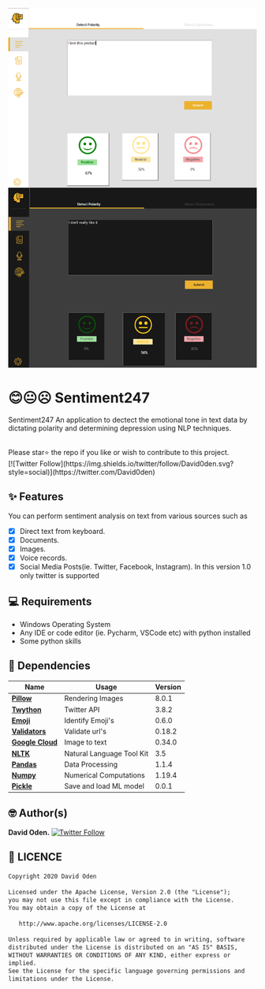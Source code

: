 ![Image](test/ss.png)

# 😊😐☹ Sentiment247

Sentiment247 An application to dectect the emotional tone in text data by dictating polarity and determining depression using NLP techniques.

<br>
Please star⭐ the repo if you like or wish to contribute to this project.
<br>
[![Twitter Follow](https://img.shields.io/twitter/follow/David0den.svg?style=social)](https://twitter.com/David0den)
<br>

## ✨ Features
You can perform sentiment analysis on text from various sources such as
- [x] Direct text from keyboard.
- [x] Documents.
- [x] Images.
- [x] Voice records.
- [x] Social Media Posts(ie. Twitter, Facebook, Instagram).
In this version 1.0 only twitter is supported

## 💻 Requirements
* Windows Operating System
* Any IDE or code editor  (ie. Pycharm, VSCode etc) with python installed
* Some python skills

## 🔌 Dependencies
| Name | Usage | Version |
|------|-------|---------|
|[**Pillow**](https://pypi.org/project/Pillow/)| Rendering Images| 8.0.1|
|[**Twython**](https://pypi.org/project/twython/)| Twitter API| 3.8.2|
|[**Emoji**](https://pypi.org/project/emoji/)| Identify Emoji's| 0.6.0|
|[**Validators**](https://pypi.org/project/validators/)| Validate url's| 0.18.2|
|[**Google Cloud**](https://pypi.org/project/google-cloud/)| Image to text| 0.34.0|
|[**NLTK**](https://pypi.org/project/nltk/)| Natural Language Tool Kit| 3.5|
|[**Pandas**](https://pypi.org/project/pandas/)| Data Processing| 1.1.4|
|[**Numpy**](https://pypi.org/project/numpy/)| Numerical Computations| 1.19.4|
|[**Pickle**](https://pypi.org/project/pickle4/)| Save and load ML model| 0.0.1|

## 🤓 Author(s)
**David Oden.** [![Twitter Follow](https://img.shields.io/twitter/follow/David0den.svg?style=social)](https://twitter.com/David0den)

## 🔖 LICENCE
    Copyright 2020 David Oden

    Licensed under the Apache License, Version 2.0 (the "License");
    you may not use this file except in compliance with the License.
    You may obtain a copy of the License at

       http://www.apache.org/licenses/LICENSE-2.0

    Unless required by applicable law or agreed to in writing, software
    distributed under the License is distributed on an "AS IS" BASIS,
    WITHOUT WARRANTIES OR CONDITIONS OF ANY KIND, either express or implied.
    See the License for the specific language governing permissions and
    limitations under the License.

